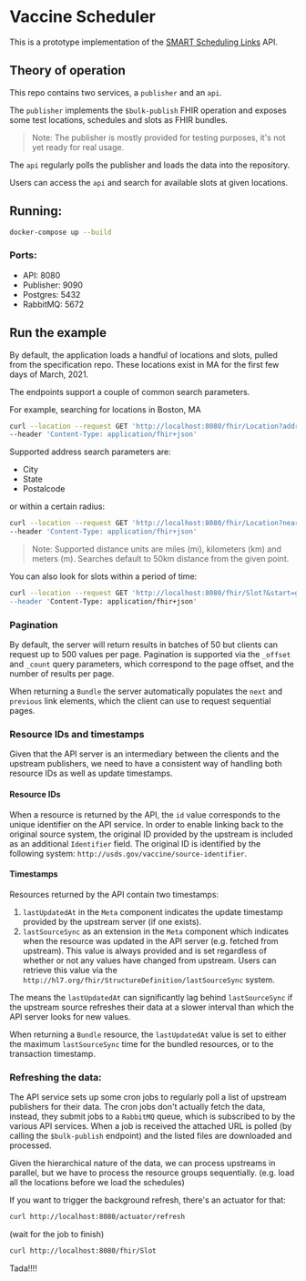 # Vaccine Scheduler

This is a prototype implementation of
the [SMART Scheduling Links](https://github.com/smart-on-fhir/smart-scheduling-links/blob/master/specification.md#deep-links-hosted-by-provider-booking-portal)
API.

## Theory of operation

This repo contains two services, a `publisher` and an `api`.

The `publisher` implements the `$bulk-publish` FHIR operation and exposes some test locations, schedules and slots as
FHIR bundles.

> Note: The publisher is mostly provided for testing purposes, it's not yet ready for real usage.

The `api` regularly polls the publisher and loads the data into the repository.

Users can access the `api` and search for available slots at given locations.

## Running:

```bash
docker-compose up --build
```

### Ports:

- API: 8080
- Publisher: 9090
- Postgres: 5432
- RabbitMQ: 5672

## Run the example

By default, the application loads a handful of locations and slots, pulled from the specification repo. These locations
exist in MA for the first few days of March, 2021.

The endpoints support a couple of common search parameters.

For example, searching for locations in Boston, MA

```bash
curl --location --request GET 'http://localhost:8080/fhir/Location?address-city=Boston&address-state=MA' \
--header 'Content-Type: application/fhir+json'
```

Supported address search parameters are:

- City
- State
- Postalcode

or within a certain radius:

```bash
curl --location --request GET 'http://localhost:8080/fhir/Location?near=42.4887%5C%7C-71.2837|10|mi' \
--header 'Content-Type: application/fhir+json'
```

> Note: Supported distance units are miles (mi), kilometers (km) and meters (m).
> Searches default to 50km distance from the given point.

You can also look for slots within a period of time:

```bash
curl --location --request GET 'http://localhost:8080/fhir/Slot?&start=gt2021-03-01 \
--header 'Content-Type: application/fhir+json'
```

### Pagination

By default, the server will return results in batches of 50 but clients can request up to 500 values per page.
Pagination is supported via the `_offset` and `_count` query parameters, which correspond to the page offset, and the
number of results per page.

When returning a `Bundle` the server automatically populates the `next` and `previous` link elements, which the client
can use to request sequential pages.

### Resource IDs and timestamps

Given that the API server is an intermediary between the clients and the upstream publishers, we need to have a
consistent way of handling both resource IDs as well as update timestamps.

#### Resource IDs

When a resource is returned by the API, the `id` value corresponds to the unique identifier on the API service. In order
to enable linking back to the original source system, the original ID provided by the upstream is included as an
additional `Identifier` field. The original ID is identified by the following
system: `http://usds.gov/vaccine/source-identifier`.

#### Timestamps

Resources returned by the API contain two timestamps:

1. `lastUpdatedAt` in the `Meta` component indicates the update timestamp provided by the upstream server (if one
   exists).
1. `lastSourceSync` as an extension in the `Meta` component which indicates when the resource was updated in the API
   server (e.g. fetched from upstream). This value is always provided and is set regardless of whether or not any values
   have changed from upstream. Users can retrieve this value via
   the `http://hl7.org/fhir/StructureDefinition/lastSourceSync` system.

The means the `lastUpdatedAt` can significantly lag behind `lastSourceSync` if the upstream source refreshes their data
at a slower interval than which the API server looks for new values.

When returning a `Bundle` resource, the `lastUpdatedAt` value is set to either the maximum `lastSourceSync` time for the
bundled resources, or to the transaction timestamp.

### Refreshing the data:

The API service sets up some cron jobs to regularly poll a list of upstream publishers for their data. The cron jobs
don't actually fetch the data, instead, they submit jobs to a `RabbitMQ` queue, which is subscribed to by the various
API services. When a job is received the attached URL is polled (by calling the `$bulk-publish` endpoint) and the listed
files are downloaded and processed.

Given the hierarchical nature of the data, we can process upstreams in parallel, but we have to process the resource
groups sequentially.
(e.g. load all the locations before we load the schedules)

If you want to trigger the background refresh, there's an actuator for that:

```bash
curl http://localhost:8080/actuator/refresh
```

(wait for the job to finish)

```bash
curl http://localhost:8080/fhir/Slot
```

Tada!!!!
